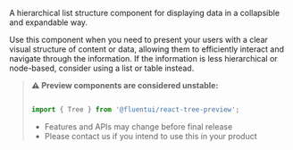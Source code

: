 A hierarchical list structure component for displaying data in a collapsible and expandable way.

Use this component when you need to present your users with a clear visual structure of content or data, allowing them to efficiently interact and navigate through the information. If the information is less hierarchical or node-based, consider using a list or table instead.

<!-- Don't allow prettier to collapse code block into single line -->
<!-- prettier-ignore -->
> **⚠️ Preview components are considered unstable:**
>
> ```jsx
>
> import { Tree } from '@fluentui/react-tree-preview';
>
> ```
>
> - Features and APIs may change before final release
> - Please contact us if you intend to use this in your product
